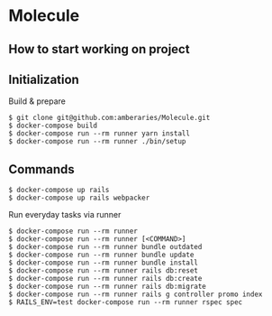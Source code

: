 # Molecule

## How to start working on project

## Initialization

Build & prepare
```
$ git clone git@github.com:amberaries/Molecule.git
$ docker-compose build
$ docker-compose run --rm runner yarn install
$ docker-compose run --rm runner ./bin/setup
```

## Commands

```
$ docker-compose up rails
$ docker-compose up rails webpacker
```
Run everyday tasks via runner
```
$ docker-compose run --rm runner
$ docker-compose run --rm runner [<COMMAND>]
$ docker-compose run --rm runner bundle outdated
$ docker-compose run --rm runner bundle update
$ docker-compose run --rm runner bundle install
$ docker-compose run --rm runner rails db:reset
$ docker-compose run --rm runner rails db:create
$ docker-compose run --rm runner rails db:migrate
$ docker-compose run --rm runner rails g controller promo index
$ RAILS_ENV=test docker-compose run --rm runner rspec spec
```
